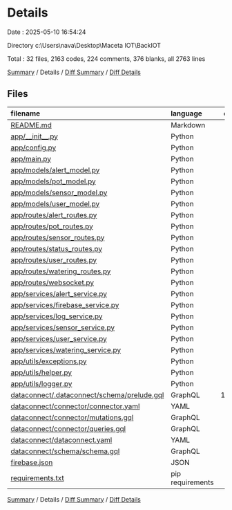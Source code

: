 # Details

Date : 2025-05-10 16:54:24

Directory c:\\Users\\nava\\Desktop\\Maceta IOT\\BackIOT

Total : 32 files,  2163 codes, 224 comments, 376 blanks, all 2763 lines

[Summary](results.md) / Details / [Diff Summary](diff.md) / [Diff Details](diff-details.md)

## Files
| filename | language | code | comment | blank | total |
| :--- | :--- | ---: | ---: | ---: | ---: |
| [README.md](/README.md) | Markdown | 3 | 0 | 0 | 3 |
| [app/\_\_init\_\_.py](/app/__init__.py) | Python | 0 | 0 | 1 | 1 |
| [app/config.py](/app/config.py) | Python | 14 | 0 | 4 | 18 |
| [app/main.py](/app/main.py) | Python | 16 | 0 | 5 | 21 |
| [app/models/alert\_model.py](/app/models/alert_model.py) | Python | 13 | 0 | 2 | 15 |
| [app/models/pot\_model.py](/app/models/pot_model.py) | Python | 11 | 0 | 4 | 15 |
| [app/models/sensor\_model.py](/app/models/sensor_model.py) | Python | 10 | 0 | 1 | 11 |
| [app/models/user\_model.py](/app/models/user_model.py) | Python | 6 | 0 | 1 | 7 |
| [app/routes/alert\_routes.py](/app/routes/alert_routes.py) | Python | 7 | 0 | 3 | 10 |
| [app/routes/pot\_routes.py](/app/routes/pot_routes.py) | Python | 56 | 3 | 14 | 73 |
| [app/routes/sensor\_routes.py](/app/routes/sensor_routes.py) | Python | 17 | 0 | 3 | 20 |
| [app/routes/status\_routes.py](/app/routes/status_routes.py) | Python | 12 | 0 | 1 | 13 |
| [app/routes/user\_routes.py](/app/routes/user_routes.py) | Python | 9 | 0 | 3 | 12 |
| [app/routes/watering\_routes.py](/app/routes/watering_routes.py) | Python | 10 | 0 | 3 | 13 |
| [app/routes/websocket.py](/app/routes/websocket.py) | Python | 9 | 0 | 3 | 12 |
| [app/services/alert\_service.py](/app/services/alert_service.py) | Python | 54 | 6 | 8 | 68 |
| [app/services/firebase\_service.py](/app/services/firebase_service.py) | Python | 14 | 0 | 2 | 16 |
| [app/services/log\_service.py](/app/services/log_service.py) | Python | 0 | 0 | 1 | 1 |
| [app/services/sensor\_service.py](/app/services/sensor_service.py) | Python | 12 | 0 | 2 | 14 |
| [app/services/user\_service.py](/app/services/user_service.py) | Python | 15 | 0 | 3 | 18 |
| [app/services/watering\_service.py](/app/services/watering_service.py) | Python | 30 | 0 | 4 | 34 |
| [app/utils/exceptions.py](/app/utils/exceptions.py) | Python | 18 | 0 | 2 | 20 |
| [app/utils/helper.py](/app/utils/helper.py) | Python | 0 | 0 | 1 | 1 |
| [app/utils/logger.py](/app/utils/logger.py) | Python | 0 | 0 | 1 | 1 |
| [dataconnect/.dataconnect/schema/prelude.gql](/dataconnect/.dataconnect/schema/prelude.gql) | GraphQL | 1,799 | 48 | 286 | 2,133 |
| [dataconnect/connector/connector.yaml](/dataconnect/connector/connector.yaml) | YAML | 1 | 16 | 1 | 18 |
| [dataconnect/connector/mutations.gql](/dataconnect/connector/mutations.gql) | GraphQL | 0 | 29 | 4 | 33 |
| [dataconnect/connector/queries.gql](/dataconnect/connector/queries.gql) | GraphQL | 0 | 73 | 6 | 79 |
| [dataconnect/dataconnect.yaml](/dataconnect/dataconnect.yaml) | YAML | 11 | 1 | 1 | 13 |
| [dataconnect/schema/schema.gql](/dataconnect/schema/schema.gql) | GraphQL | 0 | 48 | 5 | 53 |
| [firebase.json](/firebase.json) | JSON | 10 | 0 | 1 | 11 |
| [requirements.txt](/requirements.txt) | pip requirements | 6 | 0 | 0 | 6 |

[Summary](results.md) / Details / [Diff Summary](diff.md) / [Diff Details](diff-details.md)